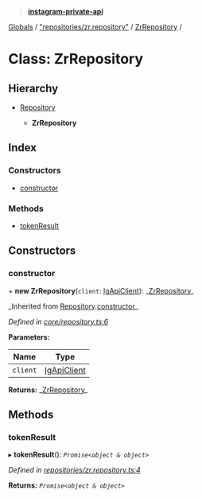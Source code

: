 > **[instagram-private-api](../README.md)**

[Globals](../README.md) / ["repositories/zr.repository"](../modules/_repositories_zr_repository_.md) / [ZrRepository](_repositories_zr_repository_.zrrepository.md) /

# Class: ZrRepository

## Hierarchy

- [Repository](_core_repository_.repository.md)

  - **ZrRepository**

## Index

### Constructors

- [constructor](_repositories_zr_repository_.zrrepository.md#constructor)

### Methods

- [tokenResult](_repositories_zr_repository_.zrrepository.md#tokenresult)

## Constructors

### constructor

\+ **new ZrRepository**(`client`: [IgApiClient](_core_client_.igapiclient.md)): _[ZrRepository](\_repositories_zr_repository_.zrrepository.md)\_

_Inherited from [Repository](\_core_repository_.repository.md).[constructor](_core_repository_.repository.md#constructor)\_

_Defined in [core/repository.ts:6](https://github.com/realinstadude/instagram-private-api/blob/4ae8fec/src/core/repository.ts#L6)_

**Parameters:**

| Name     | Type                                        |
| -------- | ------------------------------------------- |
| `client` | [IgApiClient](_core_client_.igapiclient.md) |

**Returns:** _[ZrRepository](\_repositories_zr_repository_.zrrepository.md)\_

## Methods

### tokenResult

▸ **tokenResult**(): _`Promise<object & object>`_

_Defined in [repositories/zr.repository.ts:4](https://github.com/realinstadude/instagram-private-api/blob/4ae8fec/src/repositories/zr.repository.ts#L4)_

**Returns:** _`Promise<object & object>`_
